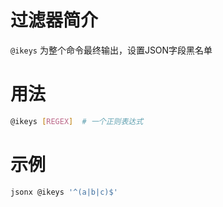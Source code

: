 # 过滤器简介

`@ikeys` 为整个命令最终输出，设置JSON字段黑名单
 
# 用法

```bash
@ikeys [REGEX]  # 一个正则表达式
```

# 示例

```bash
jsonx @ikeys '^(a|b|c)$'
```

